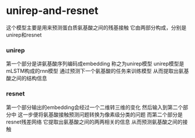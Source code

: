 # unirep-and-resnet
这个模型主要是用来预测蛋白质氨基酸之间的残基接触
它由两部分构成，分别是unirep和resnet
### unirep
第一个部分是讲氨基酸序列编码成embedding
称之为unirep模型
unirep模型是mLSTM构成的rnn模型
通过预测下一个氨基酸的任务来训练模型
从而提取出氨基酸之间的结构信息

### resnet
第一个部分输出的embedding会经过一个二维转三维的变化
然后输入到第二个部分中
这一步便将氨基酸接触预测问题转换为像素级分类的问题
而第二个部分是resnet残差网络
它提取出氨基酸之间的两两相关的信息
从而预测氨基酸之间的接触

